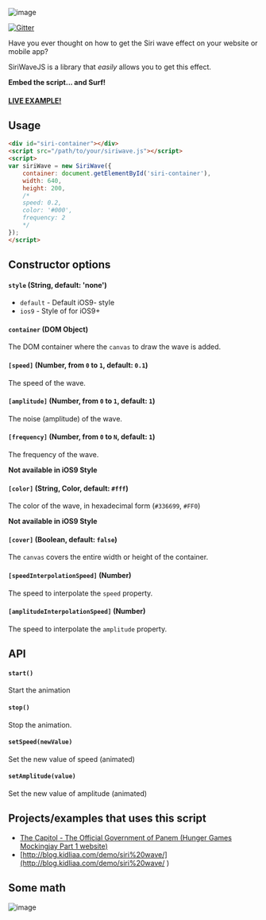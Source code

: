 ![image](https://s3.amazonaws.com/f.cl.ly/items/2r2i3p2G262M271N0F2M/siri.gif)

[![Gitter](https://badges.gitter.im/Join%20Chat.svg)](https://gitter.im/CaffeinaLab/SiriWaveJS?utm_source=badge&utm_medium=badge&utm_campaign=pr-badge&utm_content=badge)

Have you ever thought on how to get the Siri wave effect on your website or mobile app?

SiriWaveJS is a library that *easily* allows  you to get this effect.

**Embed the script... and Surf!**

#### [LIVE EXAMPLE!](http://kopiro.github.io/siriwavejs)

## Usage

```html
<div id="siri-container"></div>
<script src="/path/to/your/siriwave.js"></script>
<script>
var siriWave = new SiriWave({
	container: document.getElementById('siri-container'),
	width: 640,
	height: 200,
	/*
	speed: 0.2,
	color: '#000',
	frequency: 2
	*/
});
</script>
```

## Constructor options

#### `style` (String, default: 'none')

* `default` - Default iOS9- style
* `ios9` - Style of for iOS9+

#### `container` (DOM Object)

The DOM container where the `canvas` to draw the wave is added.

#### `[speed]` (Number, from `0` to `1`, default: `0.1`)

The speed of the wave.

#### `[amplitude]` (Number, from `0` to `1`, default: `1`)

The noise (amplitude) of the wave.

#### `[frequency]` (Number, from `0` to `N`, default: `1`)

The frequency of the wave.

**Not available in iOS9 Style**

#### `[color]` (String, Color, default: `#fff`)

The color of the wave, in hexadecimal form (`#336699`, `#FF0`)

**Not available in iOS9 Style**

#### `[cover]` (Boolean, default: `false`)

The `canvas` covers the entire width or height of the container.

#### `[speedInterpolationSpeed]` (Number)

The speed to interpolate the `speed` property.

#### `[amplitudeInterpolationSpeed]` (Number)

The speed to interpolate the `amplitude` property.

## API

#### `start()`
Start the animation

#### `stop()`
Stop the animation.

#### `setSpeed(newValue)`
Set the new value of speed (animated)

#### `setAmplitude(value)`
Set the new value of amplitude (animated)

## Projects/examples that uses this script

* [The Capitol - The Official Government of Panem (Hunger Games Mockingjay Part 1 website)](http://www.thecapitol.pn/)
* [http://blog.kidliaa.com/demo/siri%20wave/](http://blog.kidliaa.com/demo/siri%20wave/ )

## Some math

![image](https://cloud.githubusercontent.com/assets/839700/3263201/224d98ec-f26f-11e3-971c-1e87f66a212f.JPG)
